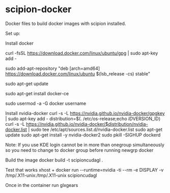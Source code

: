 # scipion-docker
Docker files to build docker images with scipion installed.

Set up:

Install docker

curl -fsSL https://download.docker.com/linux/ubuntu/gpg | sudo apt-key add -

sudo add-apt-repository "deb [arch=amd64] https://download.docker.com/linux/ubuntu $(lsb_release -cs) stable"

sudo apt-get update

sudo apt-get install docker-ce

sudo usermod -a -G docker username

Install nvidia-docker
curl -s -L https://nvidia.github.io/nvidia-docker/gpgkey |  sudo apt-key add -
distribution=$(. /etc/os-release;echo $ID$VERSION_ID)
curl -s -L https://nvidia.github.io/nvidia-docker/$distribution/nvidia-docker.list |  sudo tee /etc/apt/sources.list.d/nvidia-docker.list
sudo apt-get update
sudo apt-get install -y nvidia-docker2
sudo pkill -SIGHUP dockerd

Note: If you use KDE login cannot be in more than onegroup simultaneously so you need to change to docker group before running newgrp docker

Build the image
docker build -t scipioncudagl .

Test that works
xhost +
docker run --runtime=nvidia -ti --rm -e DISPLAY -v /tmp/.X11-unix:/tmp/.X11-unix scipioncudagl

Once in the container run glxgears


